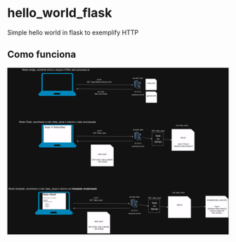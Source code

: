 # hello_world_flask
Simple hello world in flask to exemplify HTTP

## Como funciona

![flask](flask_sample.jpg)
